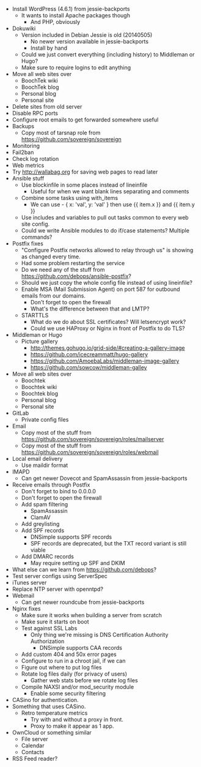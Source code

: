 * Install WordPress (4.6.1) from jessie-backports
    * It wants to install Apache packages though
        * And PHP, obviously
* Dokuwiki
    * Version included in Debian Jessie is old (20140505)
        * No newer version available in jessie-backports
        * Install by hand
    * Could we just convert everything (including history) to Middleman or Hugo?
    * Make sure to require logins to edit anything
* Move all web sites over
    * BoochTek wiki
    * BoochTek blog
    * Personal blog
    * Personal site
* Delete sites from old server
* Disable RPC ports
* Configure root emails to get forwarded somewhere useful
* Backups
    * Copy most of tarsnap role from https://github.com/sovereign/sovereign
* Monitoring
* Fail2ban
* Check log rotation
* Web metrics
* Try http://wallabag.org for saving web pages to read later
* Ansible stuff
    * Use blockinfile in some places instead of lineinfile
        * Useful for when we want blank lines separating and comments
    * Combine some tasks using with_items
        * We can use - { x: 'val', y: 'val' } then use {{ item.x }} and {{ item.y }}
    * Use includes and variables to pull out tasks common to every web site config.
    * Could we write Ansible modules to do if/case statements? Multiple commands?
* Postfix fixes
    * "Configure Postfix networks allowed to relay through us" is showing as changed every time.
    * Had some problem restarting the service
    * Do we need any of the stuff from https://github.com/debops/ansible-postfix?
    * Should we just copy the whole config file instead of using lineinfile?
    * Enable MSA (Mail Submission Agent) on port 587 for outbound emails from our domains.
        * Don't forget to open the firewall
        * What's the difference between that and LMTP?
    * STARTTLS
        * What do we do about SSL certificates? Will letsencrypt work?
        * Could we use HAProxy or Nginx in front of Postfix to do TLS?
* Middleman or Hugo
    * Picture gallery
        * http://themes.gohugo.io/grid-side/#creating-a-gallery-image
        * https://github.com/icecreammatt/hugo-gallery
        * https://github.com/AmoebaLabs/middleman-image-gallery
        * https://github.com/sowcow/middleman-galley
* Move all web sites over
    * Boochtek
    * Boochtek wiki
    * Boochtek blog
    * Personal blog
    * Personal site
* GitLab
    * Private config files
* Email
    * Copy most of the stuff from https://github.com/sovereign/sovereign/roles/mailserver
    * Copy most of the stuff from https://github.com/sovereign/sovereign/roles/webmail
* Local email delivery
    * Use maildir format
* IMAPD
    * Can get newer Dovecot and SpamAssassin from jessie-backports
* Receive emails through Postfix
    * Don't forget to bind to 0.0.0.0
    * Don't forget to open the firewall
    * Add spam filtering
        * SpamAssassin
        * ClamAV
    * Add greylisting
    * Add SPF records
        * DNSimple supports SPF records
        * SPF records are deprecated, but the TXT record variant is still viable
    * Add DMARC records
        * May require setting up SPF and DKIM
* What else can we learn from https://github.com/debops?
* Test server configs using ServerSpec
* iTunes server
* Replace NTP server with openntpd?
* Webmail
    * Can get newer roundcube from jessie-backports
* Nginx fixes
    * Make sure it works when building a server from scratch
    * Make sure it starts on boot
    * Test against SSL Labs
        * Only thing we're missing is DNS Certification Authority Authorization
            * DNSimple supports CAA records
    * Add custom 404 and 50x error pages
    * Configure to run in a chroot jail, if we can
    * Figure out where to put log files
    * Rotate log files daily (for privacy of users)
        * Gather web stats before we rotate log files
    * Compile NAXSI and/or mod_security module
        * Enable some security filtering
* CASino for authentication.
* Something that uses CASino.
    * Retro temperature metrics
        * Try with and without a proxy in front.
        * Proxy to make it appear as 1 app.
* OwnCloud or something similar
    * File server
    * Calendar
    * Contacts
* RSS Feed reader?

